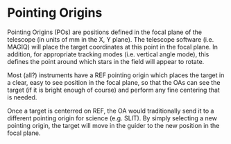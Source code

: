 # Pointing Origins

Pointing Origins (POs) are positions defined in the focal plane of the telescope  (in units of mm in the X, Y plane).  The telescope software (i.e. MAGIQ) will place the target coordinates at this point in the focal plane.  In addition, for appropriate tracking modes (i.e. vertical angle mode), this defines the point around which stars in the field will appear to rotate.

Most (all?) instruments have a REF pointing origin which places the target in a clear, easy to see position in the focal plane, so that the OAs can see the target (if it is bright enough of course) and perform any fine centering that is needed.

Once a target is centerred on REF, the OA would traditionally send it to a different pointing origin for science (e.g. SLIT).  By simply selecting a new pointing origin, the target will move in the guider to the new position in the focal plane.
